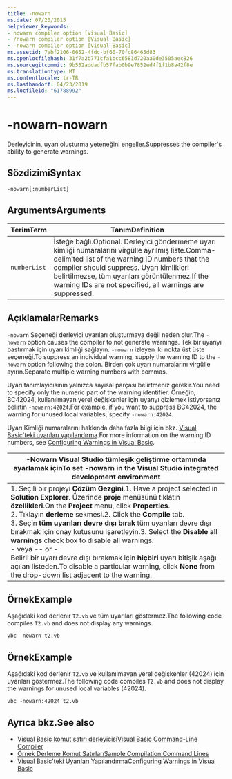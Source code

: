 ```yaml
---
title: -nowarn
ms.date: 07/20/2015
helpviewer_keywords:
- nowarn compiler option [Visual Basic]
- /nowarn compiler option [Visual Basic]
- -nowarn compiler option [Visual Basic]
ms.assetid: 7ebf2106-0652-4fdc-bf60-70fc86465d83
ms.openlocfilehash: 31f7a2b771cfa1bcc6581d720aa0de3505aec826
ms.sourcegitcommit: 9b552addadfb57fab0b9e7852ed4f1f1b8a42f8e
ms.translationtype: MT
ms.contentlocale: tr-TR
ms.lasthandoff: 04/23/2019
ms.locfileid: "61788992"
---
```

# <a name="-nowarn"></a><span data-ttu-id="713d5-102">-nowarn</span><span class="sxs-lookup"><span data-stu-id="713d5-102">-nowarn</span></span>
<span data-ttu-id="713d5-103">Derleyicinin, uyarı oluşturma yeteneğini engeller.</span><span class="sxs-lookup"><span data-stu-id="713d5-103">Suppresses the compiler's ability to generate warnings.</span></span>  
  
## <a name="syntax"></a><span data-ttu-id="713d5-104">Sözdizimi</span><span class="sxs-lookup"><span data-stu-id="713d5-104">Syntax</span></span>  
  
```  
-nowarn[:numberList]  
```  
  
## <a name="arguments"></a><span data-ttu-id="713d5-105">Arguments</span><span class="sxs-lookup"><span data-stu-id="713d5-105">Arguments</span></span>  
  
|<span data-ttu-id="713d5-106">Terim</span><span class="sxs-lookup"><span data-stu-id="713d5-106">Term</span></span>|<span data-ttu-id="713d5-107">Tanım</span><span class="sxs-lookup"><span data-stu-id="713d5-107">Definition</span></span>|  
|---|---|  
|`numberList`|<span data-ttu-id="713d5-108">İsteğe bağlı.</span><span class="sxs-lookup"><span data-stu-id="713d5-108">Optional.</span></span> <span data-ttu-id="713d5-109">Derleyici göndermeme uyarı kimliği numaralarını virgülle ayrılmış liste.</span><span class="sxs-lookup"><span data-stu-id="713d5-109">Comma-delimited list of the warning ID numbers that the compiler should suppress.</span></span> <span data-ttu-id="713d5-110">Uyarı kimlikleri belirtilmezse, tüm uyarıları görüntülenmez.</span><span class="sxs-lookup"><span data-stu-id="713d5-110">If the warning IDs are not specified, all warnings are suppressed.</span></span>|  
  
## <a name="remarks"></a><span data-ttu-id="713d5-111">Açıklamalar</span><span class="sxs-lookup"><span data-stu-id="713d5-111">Remarks</span></span>  
 <span data-ttu-id="713d5-112">`-nowarn` Seçeneği derleyici uyarıları oluşturmaya değil neden olur.</span><span class="sxs-lookup"><span data-stu-id="713d5-112">The `-nowarn` option causes the compiler to not generate warnings.</span></span> <span data-ttu-id="713d5-113">Tek bir uyarıyı bastırmak için uyarı kimliği sağlayın. `-nowarn` izleyen iki nokta üst üste seçeneği.</span><span class="sxs-lookup"><span data-stu-id="713d5-113">To suppress an individual warning, supply the warning ID to the `-nowarn` option following the colon.</span></span> <span data-ttu-id="713d5-114">Birden çok uyarı numaralarını virgülle ayırın.</span><span class="sxs-lookup"><span data-stu-id="713d5-114">Separate multiple warning numbers with commas.</span></span>  
  
 <span data-ttu-id="713d5-115">Uyarı tanımlayıcısının yalnızca sayısal parçası belirtmeniz gerekir.</span><span class="sxs-lookup"><span data-stu-id="713d5-115">You need to specify only the numeric part of the warning identifier.</span></span> <span data-ttu-id="713d5-116">Örneğin, BC42024, kullanılmayan yerel değişkenler için uyarıyı gizlemek istiyorsanız belirtin `-nowarn:42024`.</span><span class="sxs-lookup"><span data-stu-id="713d5-116">For example, if you want to suppress BC42024, the warning for unused local variables, specify `-nowarn:42024`.</span></span>  
  
 <span data-ttu-id="713d5-117">Uyarı Kimliği numaralarını hakkında daha fazla bilgi için bkz. [Visual Basic'teki uyarıları yapılandırma](/visualstudio/ide/configuring-warnings-in-visual-basic).</span><span class="sxs-lookup"><span data-stu-id="713d5-117">For more information on the warning ID numbers, see [Configuring Warnings in Visual Basic](/visualstudio/ide/configuring-warnings-in-visual-basic).</span></span>  
  
|<span data-ttu-id="713d5-118">-Nowarn Visual Studio tümleşik geliştirme ortamında ayarlamak için</span><span class="sxs-lookup"><span data-stu-id="713d5-118">To set -nowarn in the Visual Studio integrated development environment</span></span>|  
|---|  
|<span data-ttu-id="713d5-119">1.  Seçili bir projeyi **Çözüm Gezgini**.</span><span class="sxs-lookup"><span data-stu-id="713d5-119">1.  Have a project selected in **Solution Explorer**.</span></span> <span data-ttu-id="713d5-120">Üzerinde **proje** menüsünü tıklatın **özellikleri**.</span><span class="sxs-lookup"><span data-stu-id="713d5-120">On the **Project** menu, click **Properties**.</span></span> <br /><span data-ttu-id="713d5-121">2.  Tıklayın **derleme** sekmesi.</span><span class="sxs-lookup"><span data-stu-id="713d5-121">2.  Click the **Compile** tab.</span></span><br /><span data-ttu-id="713d5-122">3.  Seçin **tüm uyarıları devre dışı bırak** tüm uyarıları devre dışı bırakmak için onay kutusunu işaretleyin.</span><span class="sxs-lookup"><span data-stu-id="713d5-122">3.  Select the **Disable all warnings** check box to disable all warnings.</span></span><br />     <span data-ttu-id="713d5-123">- veya -</span><span class="sxs-lookup"><span data-stu-id="713d5-123">- or -</span></span><br />     <span data-ttu-id="713d5-124">Belirli bir uyarı devre dışı bırakmak için **hiçbiri** uyarı bitişik aşağı açılan listeden.</span><span class="sxs-lookup"><span data-stu-id="713d5-124">To disable a particular warning, click **None** from the drop-down list adjacent to the warning.</span></span>|  
  
## <a name="example"></a><span data-ttu-id="713d5-125">Örnek</span><span class="sxs-lookup"><span data-stu-id="713d5-125">Example</span></span>  
 <span data-ttu-id="713d5-126">Aşağıdaki kod derlenir `T2.vb` ve tüm uyarıları göstermez.</span><span class="sxs-lookup"><span data-stu-id="713d5-126">The following code compiles `T2.vb` and does not display any warnings.</span></span>  
  
```console
vbc -nowarn t2.vb  
```  
  
## <a name="example"></a><span data-ttu-id="713d5-127">Örnek</span><span class="sxs-lookup"><span data-stu-id="713d5-127">Example</span></span>  
 <span data-ttu-id="713d5-128">Aşağıdaki kod derlenir `T2.vb` ve kullanılmayan yerel değişkenler (42024) için uyarıları göstermez.</span><span class="sxs-lookup"><span data-stu-id="713d5-128">The following code compiles `T2.vb` and does not display the warnings for unused local variables (42024).</span></span>  
  
```console
vbc -nowarn:42024 t2.vb  
```  
  
## <a name="see-also"></a><span data-ttu-id="713d5-129">Ayrıca bkz.</span><span class="sxs-lookup"><span data-stu-id="713d5-129">See also</span></span>

- [<span data-ttu-id="713d5-130">Visual Basic komut satırı derleyicisi</span><span class="sxs-lookup"><span data-stu-id="713d5-130">Visual Basic Command-Line Compiler</span></span>](../../../visual-basic/reference/command-line-compiler/index.md)
- [<span data-ttu-id="713d5-131">Örnek Derleme Komut Satırları</span><span class="sxs-lookup"><span data-stu-id="713d5-131">Sample Compilation Command Lines</span></span>](../../../visual-basic/reference/command-line-compiler/sample-compilation-command-lines.md)
- [<span data-ttu-id="713d5-132">Visual Basic'teki Uyarıları Yapılandırma</span><span class="sxs-lookup"><span data-stu-id="713d5-132">Configuring Warnings in Visual Basic</span></span>](/visualstudio/ide/configuring-warnings-in-visual-basic)
